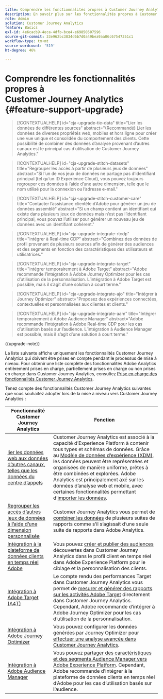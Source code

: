 ```yaml
---
title: Comprendre les fonctionnalités propres à Customer Journey Analytics
description: En savoir plus sur les fonctionnalités propres à Customer Journey Analytics
role: Admin
solution: Customer Journey Analytics
feature: Basics
exl-id: 4e6cacb9-4eca-4dfb-bce4-e69850507596
source-git-commit: 33e962bc3834d6b7d0a49bea9aa06c67547351c1
workflow-type: tm+mt
source-wordcount: '519'
ht-degree: 46%

---
```


# Comprendre les fonctionnalités propres à Customer Journey Analytics {#feature-support-upgrade}

<!-- markdownlint-disable MD034 -->

>[!CONTEXTUALHELP]
>id="cja-upgrade-tie-data"
>title="Lier les données de différentes sources"
>abstract="(Recommandé) Lier les données de diverses propriétés web, mobiles et hors ligne pour créer une vue unique et consolidée du comportement des clients. Cette possibilité de combiner des données d’analyse provenant d’autres canaux est le principal cas d’utilisation de Customer Journey Analytics."

<!-- markdownlint-enable MD034 -->

<!-- markdownlint-disable MD034 -->

>[!CONTEXTUALHELP]
>id="cja-upgrade-stitch-datasets"
>title="Regrouper les accès à partir de plusieurs jeux de données"
>abstract="Si l’un de vos jeux de données ne partage pas d’identifiant principal (tel qu’un ID Experience Cloud), vous pouvez toujours regrouper ces données à l’aide d’une autre dimension, telle que le nom utilisé pour la connexion ou l’adresse e-mail."

<!-- markdownlint-enable MD034 -->

<!-- markdownlint-disable MD034 -->

>[!CONTEXTUALHELP]
>id="cja-upgrade-stitch-customer-care"
>title="Contacter l’assistance clientèle d’Adobe pour générer un jeu de données assemblé"
>abstract="Si un champ contient un identifiant qui existe dans plusieurs jeux de données mais n’est pas l’identifiant principal, vous pouvez l’utiliser pour générer un nouveau jeu de données avec un identifiant cohérent."

<!-- markdownlint-enable MD034 -->

<!-- markdownlint-disable MD034 -->

>[!CONTEXTUALHELP]
>id="cja-upgrade-integrate-rtcdp"
>title="Intégrer à Real-time CDP"
>abstract="Combinez des données de profil provenant de plusieurs sources afin de générer des audiences et des segments en fonction des caractéristiques des utilisateurs et utilisatrices."

<!-- markdownlint-enable MD034 -->

<!-- markdownlint-disable MD034 -->

>[!CONTEXTUALHELP]
>id="cja-upgrade-integrate-target"
>title="Intégrer temporairement à Adobe Target"
>abstract="Adobe recommande l’intégration à Adobe Journey Optimizer pour les cas d’utilisation de la personnalisation. L’intégration à Adobe Target est possible, mais il s’agit d’une solution à court terme."

<!-- markdownlint-enable MD034 -->

<!-- markdownlint-disable MD034 -->

>[!CONTEXTUALHELP]
>id="cja-upgrade-integrate-ajo"
>title="Intégrer à Journey Optimizer"
>abstract="Proposez des expériences connectées, contextuelles et personnalisées aux clientes et clients."

<!-- markdownlint-enable MD034 -->

<!-- markdownlint-disable MD034 -->

>[!CONTEXTUALHELP]
>id="cja-upgrade-integrate-aam"
>title="Intégrer temporairement à Adobe Audience Manager"
>abstract="Adobe recommande l’intégration à Adobe Real-time CDP pour les cas d’utilisation basés sur l’audience. L’intégration à Audience Manager est possible, mais il s’agit d’une solution à court terme."

<!-- markdownlint-enable MD034 -->

{{upgrade-note}}

La liste suivante affiche uniquement les fonctionnalités Customer Journey Analytics qui doivent être prises en compte pendant le processus de mise à niveau. Pour obtenir une liste complète des fonctionnalités Adobe Analytics entièrement prises en charge, partiellement prises en charge ou non prises en charge dans Customer Journey Analytics, consultez [Prise en charge des fonctionnalités Customer Journey Analytics](/help/getting-started/aa-vs-cja/cja-aa.md).

Tenez compte des fonctionnalités Customer Journey Analytics suivantes que vous souhaitez adopter lors de la mise à niveau vers Customer Journey Analytics :

| Fonctionnalité Customer Journey Analytics | Fonction |
|---------|----------|
| [lier les données web aux données d’autres canaux, telles que les données du centre d’appels](https://experienceleague.adobe.com/en/docs/analytics-platform/using/cja-usecases/cross-channel/cross-channel) | Customer Journey Analytics est associé à la capacité d’Experience Platform à contenir tous types et schémas de données. Grâce au [Modèle de données d’expérience (XDM)](https://experienceleague.adobe.com/docs/experience-platform/xdm/home.html?lang=fr), les données peuvent être représentées et organisées de manière uniforme, prêtes à être combinées et explorées. Adobe Analytics est principalement axé sur les données d’analyse web et mobile, avec certaines fonctionnalités permettant d’[importer les données](https://experienceleague.adobe.com/docs/analytics/import/home.html?lang=fr). |
| [Regrouper les accès d’autres jeux de données à l’aide d’une dimension personnalisée](https://experienceleague.adobe.com/en/docs/analytics-platform/using/stitching/overview) | Customer Journey Analytics vous permet de [combiner les données](/help/connections/combined-dataset.md) de plusieurs suites de rapports comme s’il s’agissait d’une seule suite de rapports dans Adobe Analytics. |
| [Intégration à la plateforme de données clients en temps réel Adobe](/help/components/audiences/audiences-overview.md) | Vous pouvez [créer et publier des audiences](/help/components/audiences/audiences-overview.md) découvertes dans Customer Journey Analytics dans le profil client en temps réel dans Adobe Experience Platform pour le ciblage et la personnalisation des clients. |
| [Intégration à Adobe Target (A4T)](/help/integrations/at.md) | Le compte rendu des performances Target dans Customer Journey Analytics vous permet de [mesurer et générer des rapports sur les activités Adobe Target](/help/integrations/at.md) directement dans Customer Journey Analytics. Cependant, Adobe recommande d’intégrer à Adobe Journey Optimizer pour les cas d’utilisation de la personnalisation. |
| [Intégration à Adobe Journey Optimizer](/help/integrations/ajo.md) | Vous pouvez configurer les données générées par Journey Optimizer pour [effectuer une analyse avancée dans Customer Journey Analytics](/help/integrations/ajo.md). |
| [Intégration à Adobe Audience Manager](https://experienceleague.adobe.com/en/docs/audience-manager/user-guide/implementation-integration-guides/integration-experience-platform/aam-aep-audience-sharing) | Vous pouvez [partager des caractéristiques et des segments Audience Manager vers Adobe Experience Platform](https://experienceleague.adobe.com/en/docs/audience-manager/user-guide/implementation-integration-guides/integration-experience-platform/aam-aep-audience-sharing). Cependant, Adobe recommande d’intégrer à la plateforme de données clients en temps réel d’Adobe pour les cas d’utilisation basés sur l’audience. |
